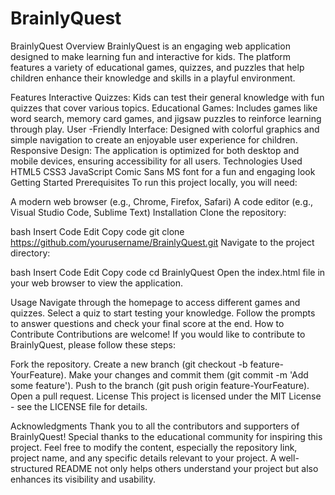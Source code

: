 # BrainlyQuest
BrainlyQuest
Overview
BrainlyQuest is an engaging web application designed to make learning fun and interactive for kids. The platform features a variety of educational games, quizzes, and puzzles that help children enhance their knowledge and skills in a playful environment.

Features
Interactive Quizzes: Kids can test their general knowledge with fun quizzes that cover various topics.
Educational Games: Includes games like word search, memory card games, and jigsaw puzzles to reinforce learning through play.
User -Friendly Interface: Designed with colorful graphics and simple navigation to create an enjoyable user experience for children.
Responsive Design: The application is optimized for both desktop and mobile devices, ensuring accessibility for all users.
Technologies Used
HTML5
CSS3
JavaScript
Comic Sans MS font for a fun and engaging look
Getting Started
Prerequisites
To run this project locally, you will need:

A modern web browser (e.g., Chrome, Firefox, Safari)
A code editor (e.g., Visual Studio Code, Sublime Text)
Installation
Clone the repository:

bash
Insert Code
Edit
Copy code
git clone https://github.com/yourusername/BrainlyQuest.git
Navigate to the project directory:

bash
Insert Code
Edit
Copy code
cd BrainlyQuest
Open the index.html file in your web browser to view the application.

Usage
Navigate through the homepage to access different games and quizzes.
Select a quiz to start testing your knowledge.
Follow the prompts to answer questions and check your final score at the end.
How to Contribute
Contributions are welcome! If you would like to contribute to BrainlyQuest, please follow these steps:

Fork the repository.
Create a new branch (git checkout -b feature-YourFeature).
Make your changes and commit them (git commit -m 'Add some feature').
Push to the branch (git push origin feature-YourFeature).
Open a pull request.
License
This project is licensed under the MIT License - see the LICENSE file for details.

Acknowledgments
Thank you to all the contributors and supporters of BrainlyQuest!
Special thanks to the educational community for inspiring this project.
Feel free to modify the content, especially the repository link, project name, and any specific details relevant to your project. A well-structured README not only helps others understand your project but also enhances its visibility and usability.
